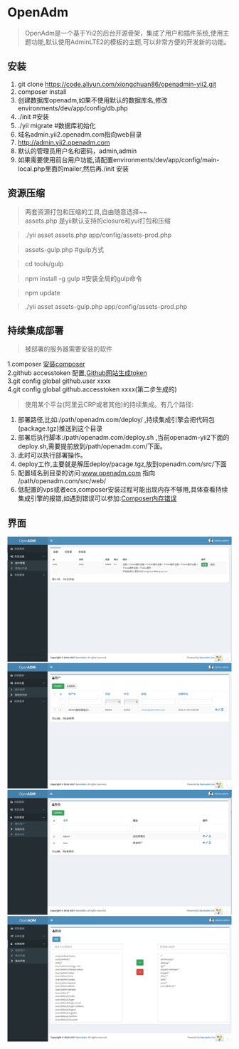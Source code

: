 OpenAdm
======
>OpenAdm是一个基于Yii2的后台开源骨架，集成了用户和插件系统,使用主题功能,默认使用AdminLTE2的模板的主题,可以非常方便的开发新的功能。

安装
----
1. git clone https://code.aliyun.com/xiongchuan86/openadmin-yii2.git
2. composer install
3. 创建数据库openadm,如果不使用默认的数据库名,修改environments/dev/app/config/db.php
3. ./init #安装
4. ./yii migrate #数据库初始化
5. 域名admin.yii2.openadm.com指向web目录
6. http://admin.yii2.openadm.com
7. 默认的管理员用户名和密码，admin,admin
8. 如果需要使用前台用户功能,请配置environments/dev/app/config/main-local.php里面的mailer,然后再./init 安装

资源压缩
----
>两套资源打包和压缩的工具,自由随意选择~~    
>assets.php 是yii默认支持的closure和yui打包和压缩   

>./yii asset assets.php app/config/assets-prod.php   
  
>assets-gulp.php #gulp方式  

>cd tools/gulp  

>npm install -g gulp  #安装全局的gulp命令  

>npm update  

>./yii asset assets-gulp.php app/config/assets-prod.php  

持续集成部署
----
>被部署的服务器需要安装的软件  

1.composer [安装composer](https://getcomposer.org/download/)   
2.github accesstoken 配置,[Github网站生成token](https://github.com/settings/tokens)  
3.git config global github.user xxxx  
4.git config global github.accesstoken xxxx(第二步生成的)  

>使用某个平台(阿里云CRP或者其他)的持续集成。有几个路径:  
1. 部署路径,比如:/path/openadm.com/deploy/ ,持续集成引擎会把代码包(package.tgz)推送到这个目录  
2. 部署后执行脚本:/path/openadm.com/deploy.sh ,当前openadm-yii2下面的deploy.sh,需要提前放到/path/openadm.com/下面。  
3. 此时可以执行部署操作。  
4. deploy工作,主要就是解压deploy/pacage.tgz,放到openadm.com/src/下面  
5. 配置域名到目录的访问:www.openadm.com 指向 /path/openadm.com/src/web/  
6. 低配置的vps或者ecs,composer安装过程可能出现内存不够用,具体查看持续集成引擎的报错,如遇到错误可以参加:[Composer内存错误](https://getcomposer.org/doc/articles/troubleshooting.md#proc-open-fork-failed-errors)  


界面
----

![插件管理](screen1.png)
![管理员管理](screen2.png)
![角色管理](screen3.png)
![路由列表](screen4.png)
